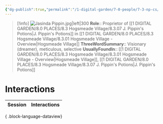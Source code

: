 ```yaml
---
{"dg-publish":true,"permalink":"/1-digital-garden/7-0-people/7-3-np-cs/jasinda-pippin/","tags":["#person","#hogsmeade","#hogsmeade-resident","#shopkeeper"]}
---
```


>[!info] 
>![Jasinda Pippin.jpg|left|300](/img/user/1%20DIGITAL%20GARDEN/7.0%20PEOPLE/7.3%20NPCs/Headshots/Jasinda%20Pippin.jpg)
>**Role**:: Proprietor of [[1 DIGITAL GARDEN/8.0 PLACES/8.3 Hogsmeade Village/8.3.07 J. Pippin's Potions\|J. Pippin's Potions]] in [[1 DIGITAL GARDEN/8.0 PLACES/8.3 Hogsmeade Village/8.3.01 Hogsmeade Village - Overview\|Hogsmeade Village]]
>**ThreeWordSummary**:: Visionary (dreamer), meticulous, selective
>**UsuallyFoundIn**:: [[1 DIGITAL GARDEN/8.0 PLACES/8.3 Hogsmeade Village/8.3.01 Hogsmeade Village - Overview\|Hogsmeade Village]], [[1 DIGITAL GARDEN/8.0 PLACES/8.3 Hogsmeade Village/8.3.07 J. Pippin's Potions\|J. Pippin's Potions]]

# Interactions

| Session | Interactions |
| ------- | ------------ |

{ .block-language-dataview}
